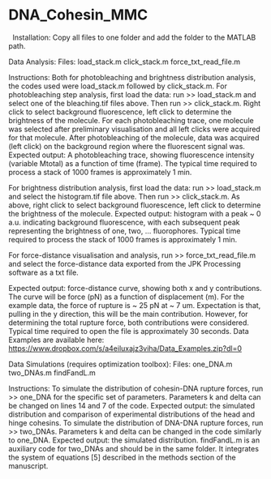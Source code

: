 # DNA_Cohesin_MMC
 
Installation:
Copy all files to one folder and add the folder to the MATLAB path. 

Data Analysis:
Files:
load_stack.m
click_stack.m
force_txt_read_file.m

Instructions:
Both for photobleaching and brightness distribution analysis, the codes used were load_stack.m followed by click_stack.m.
For photobleaching step analysis, first load the data: run >> load_stack.m and select one of the bleaching.tif files above. 
Then run >> click_stack.m. Right click to select background fluorescence, left click to determine the brightness of the molecule. For each photobleaching trace, one molecule was selected after preliminary visualisation and all left clicks were acquired for that molecule. After photobleaching of the molecule, data was acquired (left click) on the background region where the fluorescent signal was.
Expected output: A photobleaching trace, showing fluorescence intensity (variable Mtotal) as a function of time (frame). The typical time required to process a stack of 1000 frames is approximately 1 min. 

For brightness distribution analysis, first load the data: run >> load_stack.m and select the histogram.tif file above. 
Then run >> click_stack.m. As above, right click to select background fluorescence, left click to determine the brightness of the molecule. 
Expected output: histogram with a peak ~ 0 a.u. indicating background fluorescence, with each subsequent peak representing the brightness of one, two, … fluorophores. Typical time required to process the stack of 1000 frames is approximately 1 min. 

For force-distance visualisation and analysis, run >> force_txt_read_file.m and select the force-distance data exported from the JPK Processing software as a txt file. 

Expected output: force-distance curve, showing both x and y contributions. The curve will be force (pN) as a function of displacement (m). For the example data, the force of rupture is ~ 25 pN at ~ 7 um. Expectation is that, pulling in the y direction, this will be the main contribution. However, for determining the total rupture force, both contributions were considered. Typical time required to open the file is approximately 30 seconds.
Data Examples are available here:
https://www.dropbox.com/s/a4eiluxajz3viha/Data_Examples.zip?dl=0

Data Simulations (requires optimization toolbox):
Files:
one_DNA.m
two_DNAs.m
findFandL.m

Instructions:
To simulate the distribution of cohesin-DNA rupture forces, run >> one_DNA for the specific set of parameters. Parameters k and delta can be changed on lines 14 and 7 of the code.
Expected output: the simulated distribution and comparison of experimental distributions of the head and hinge cohesins. 
To simulate the distribution of DNA-DNA rupture forces, run >> two_DNAs. Parameters k and delta can be changed in the code similarly to one_DNA.
Expected output: the simulated distribution.
findFandL.m is an auxiliary code for two_DNAs and should be in the same folder. It integrates the system of equations [5] described in the methods section of the manuscript. 
